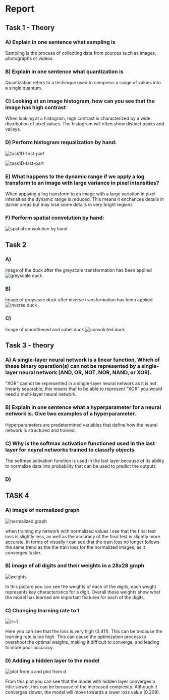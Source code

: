 # Report
## Task 1 - Theory
### A) Explain in one sentence what sampling is
Sampling is the process of collecting data from sources such as images, photographs or videos.
### B) Explain in one sentence what quantization is
Quantization refers to a techinque used to compress a range of values into a single quantum.
### C) Looking at an image histogram, how can you see that the image has high contrast
When looking at a histogram, high contrast is characterized by a wide distribution of pixel values. The histogram will often show distinct peaks and valleys.
### D) Perform histogram requalization by hand:
![task1D-first-part](images/task1D-first-part.png)


![task1D-last-part](images/task1D-last-part.png)
### E) What happens to the dynamic range if we apply a log transform to an image with large variance in pixel intensities?
When applying a log transform to an image with a large variation in pixel intensities the dynamic range is reduced. This means it enchances details in darker areas but may lose some details in very bright regions
### F) Perform spatial convolution by hand:
![spatial convolution by hand](images/task1F.png)
## Task 2
### A) 
image of the duck after the greyscale transformation has been applied
![greyscale duck](images/duck.png)
### B) 
Image of greyscale duck after inverse transformation has been applied
![inverse duck](images/inverse-duck.png)
### C)
Image of smoothened and sobel duck
![convoluted duck](images/convoluted-duck.png)
## Task 3 - theory
### A) A single-layer neural network is a linear function, Which of these binary operation(s) can **not** be represented by a single-layer neural network (AND, OR, NOT, NOR, NAND, or XOR).
"XOR" cannot be represented in a single-layer neural network as it is not linearly separable, this means that to be able to represent "XOR" you would need a multi-layer neural network.
### B) Explain in one sentence what a hyperparameter for a neural network is. Give two examples of a hyperparameter.
Hyperparameters are predetermined variables that define how the neural network is structured and trained.
### C) Why is the softmax activation functioned used in the last layer for neyral networks trained to classify objects
The softmax activation function is used in the last layer because of its ability to normalize data into probability that can be used to predict the outputs
### D)
## TASK 4
### A) image of normalized graph
![normalized graph](images/normalized-graph.png)

when training my network with normalized values i see that the final test loss is slightly less, as well as the accuracy of the final test is slightly more accurate. in terms of visually i can see that the train loss no longer follows the same trend as the the train loss for the normalized images, as it converges faster.

### B) image of all digits and their weights in a 28x28 graph
![weights](images/digit-weights.png)

In this picture you can see the weights of each of the digits, each weight represents key characteristics for a digit. Overall these weights show what the model has learned are important features for each of the digits.
### C) Changing learning rate to 1
![lr=1](images/new-lr.png)

Here you can see that the loss is very high (3.411). This can be because the learning rate is too high. This can cause the optimization process to overshoot the optimal weights, making it difficult to converge, and leading to more poor accuracy. 
### D) Adding a hidden layer to the model
![plot from a and plot from d](images/plot-a-and-d.png)

From this plot you can see that the model with hidden layer converges a little slower, this can be because of the increased complexity. Although it converges slower, the model will move towards a lower loss value (0.209).